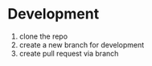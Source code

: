 # Development

1. clone the repo
2. create a new branch for development
3. create pull request via branch

